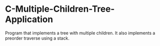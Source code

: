 # C-Multiple-Children-Tree-Application
Program that implements a tree with multiple children. It also implements a preorder traverse using a stack.
